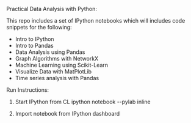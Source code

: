 Practical Data Analysis with Python: 

This repo includes a set of IPython notebooks which will includes code snippets for the following:

+ Intro to IPython
+ Intro to Pandas
+ Data Analysis using Pandas
+ Graph Algorithms with NetworkX
+ Machine Learning using Scikit-Learn
+ Visualize Data with MatPlotLib
+ Time series analysis with Pandas 

Run Instructions:
1. Start IPython from CL
ipython notebook --pylab inline

2. Import notebook from IPython dashboard
